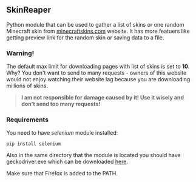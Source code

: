 ## SkinReaper

Python module that can be used to gather a list of skins or one random Minecraft skin from [minecraftskins.com](https://minecraftskins.com) website. It has more featuers like getting preview link for the random skin or saving data to a file.

### Warning!

The default max limit for downloading pages with list of skins is set to **10**.
Why? You don't want to send to many requests - owners of this website would not enjoy watching their website lag because you are downloading millions of skins.

> **I am not responsible for damage caused by it! Use it wisely and don't send too many requests!**

### Requirements

You need to have *selenium* module installed:

    pip install selenium

Also in the same directory that the module is located you should have geckodriver.exe which can be downloaded [here](https://github.com/mozilla/geckodriver/releases).

Make sure that Firefox is added to the PATH.